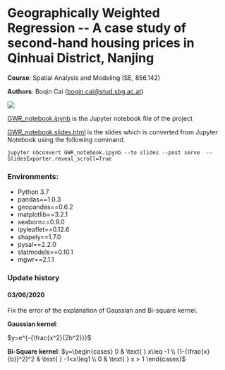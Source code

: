# Geographically Weighted Regression -- A case study of second-hand housing prices in Qinhuai District, Nanjing

**Course**: Spatial Analysis and Modeling (SE, 856.142)

**Authors**: Boqin Cai (boqin.cai@stud.sbg.ac.at)

![](https://image.arrivalguides.com/1500x600/16/0b0bb142d75e110c1c7c6961f6d2626d.jpg)

[GWR_notebook.ipynb](GWR_notebook.ipynb) is the Jupyter notebook file of the project

[GWR_notebook.slides.html](GWR_notebook.slides.html) is the slides which is converted from Jupyter Notebook using the following command.

    jupyter nbconvert GWR_notebook.ipynb --to slides --post serve  --SlidesExporter.reveal_scroll=True

### Environments:

* Python 3.7
* pandas==1.0.3
* geopandas==0.6.2
* matplotlib==3.2.1
* seaborn==0.9.0
* ipyleaflet==0.12.6
* shapely==1.7.0
* pysal==2.2.0
* statmodels==0.10.1
* mgwr==2.1.1


### Update history

#### 03/06/2020

Fix the error of the explanation of Gaussian and Bi-square kernel.

**Gaussian kernel**: 

$y=e^{-{\frac{x^2}{2b^2}}}$

**Bi-Square kernel**:
$y=\begin{cases}
0 & \text{ } x\leq -1 \\ 
(1-{\frac{x}{b}}^2)^2 & \text{ } -1<x\leq1 \\ 
0 & \text{ } x > 1 
\end{cases}$

